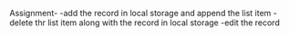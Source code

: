 Assignment- 
-add the record in local storage and append the list item
-delete thr list item along with the record in local storage
-edit the record 
